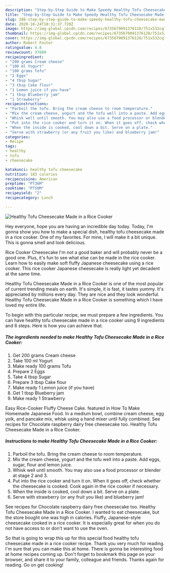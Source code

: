 ```yaml
---
description: "Step-by-Step Guide to Make Speedy Healthy Tofu Cheesecake Made in a Rice Cooker"
title: "Step-by-Step Guide to Make Speedy Healthy Tofu Cheesecake Made in a Rice Cooker"
slug: 288-step-by-step-guide-to-make-speedy-healthy-tofu-cheesecake-made-in-a-rice-cooker
date: 2020-10-24T10:31:37.720Z
image: https://img-global.cpcdn.com/recipes/6735679091376128/751x532cq70/healthy-tofu-cheesecake-made-in-a-rice-cooker-recipe-main-photo.jpg
thumbnail: https://img-global.cpcdn.com/recipes/6735679091376128/751x532cq70/healthy-tofu-cheesecake-made-in-a-rice-cooker-recipe-main-photo.jpg
cover: https://img-global.cpcdn.com/recipes/6735679091376128/751x532cq70/healthy-tofu-cheesecake-made-in-a-rice-cooker-recipe-main-photo.jpg
author: Robert Foster
ratingvalue: 4.8
reviewcount: 37689
recipeingredient:
- "200 grams Cream cheese"
- "100 ml Yogurt"
- "100 grams Tofu"
- "2 Eggs"
- "4 tbsp Sugar"
- "3 tbsp Cake flour"
- "1 Lemon juice if you have"
- "1 tbsp Blueberry jam"
- "1 Strawberry"
recipeinstructions:
- "Parboil the tofu. Bring the cream cheese to room temperature."
- "Mix the cream cheese, yogurt and the tofu well into a paste. Add eggs, sugar, flour and lemon juice."
- "Whisk well until smooth. You may also use a food processor or blender at stage 2 and 3."
- "Put into the rice cooker and turn it on. When it goes off, check whether the cheesecake is cooked. Cook again in the rice cooker if necessary."
- "When the inside is cooked, cool down a bit. Serve on a plate."
- "Serve with strawberry (or any fruit you like) and blueberry jam!"
categories:
- Recipe
tags:
- healthy
- tofu
- cheesecake

katakunci: healthy tofu cheesecake 
nutrition: 183 calories
recipecuisine: American
preptime: "PT36M"
cooktime: "PT50M"
recipeyield: "2"
recipecategory: Lunch

---
```



![Healthy Tofu Cheesecake Made in a Rice Cooker](https://img-global.cpcdn.com/recipes/6735679091376128/751x532cq70/healthy-tofu-cheesecake-made-in-a-rice-cooker-recipe-main-photo.jpg)

Hey everyone, hope you are having an incredible day today. Today, I'm gonna show you how to make a special dish, healthy tofu cheesecake made in a rice cooker. One of my favorites. For mine, I will make it a bit unique. This is gonna smell and look delicious.

Rice Cooker Cheesecake I&#39;m not a good baker and will probably never be a good one. Plus, it&#39;s fun to see what else can be made in the rice cooker. Learn how to easily make soft fluffy Japanese cheesecake using a rice cooker. This rice cooker Japanese cheesecake is really light yet decadent at the same time.

Healthy Tofu Cheesecake Made in a Rice Cooker is one of the most popular of current trending meals on earth. It's simple, it is fast, it tastes yummy. It's appreciated by millions every day. They are nice and they look wonderful. Healthy Tofu Cheesecake Made in a Rice Cooker is something which I have loved my entire life.


To begin with this particular recipe, we must prepare a few ingredients. You can have healthy tofu cheesecake made in a rice cooker using 9 ingredients and 6 steps. Here is how you can achieve that.

<!--inarticleads1-->

##### The ingredients needed to make Healthy Tofu Cheesecake Made in a Rice Cooker:

1. Get 200 grams Cream cheese
1. Take 100 ml Yogurt
1. Make ready 100 grams Tofu
1. Prepare 2 Eggs
1. Take 4 tbsp Sugar
1. Prepare 3 tbsp Cake flour
1. Make ready 1 Lemon juice (if you have)
1. Get 1 tbsp Blueberry jam
1. Make ready 1 Strawberry


Easy Rice-Cooker Fluffy Cheese Cake. featured in How To Make Homemade Japanese Food. In a medium bowl, combine cream cheese, egg yolk, and pancake mix, whisk using a hand mixer until fully combined. See recipes for Chocolate raspberry dairy free cheesecake too. Healthy Tofu Cheesecake Made in a Rice Cooker. 

<!--inarticleads2-->

##### Instructions to make Healthy Tofu Cheesecake Made in a Rice Cooker:

1. Parboil the tofu. Bring the cream cheese to room temperature.
1. Mix the cream cheese, yogurt and the tofu well into a paste. Add eggs, sugar, flour and lemon juice.
1. Whisk well until smooth. You may also use a food processor or blender at stage 2 and 3.
1. Put into the rice cooker and turn it on. When it goes off, check whether the cheesecake is cooked. Cook again in the rice cooker if necessary.
1. When the inside is cooked, cool down a bit. Serve on a plate.
1. Serve with strawberry (or any fruit you like) and blueberry jam!


See recipes for Chocolate raspberry dairy free cheesecake too. Healthy Tofu Cheesecake Made in a Rice Cooker. I wanted to eat cheesecake, but the store bought one was high in calories. Fluffy, Japanese-style cheesecake cooked in a rice cooker. It is especially great for when you do not have access to or don&#39;t want to use the oven. 

So that is going to wrap this up for this special food healthy tofu cheesecake made in a rice cooker recipe. Thank you very much for reading. I'm sure that you can make this at home. There is gonna be interesting food at home recipes coming up. Don't forget to bookmark this page on your browser, and share it to your family, colleague and friends. Thanks again for reading. Go on get cooking!
